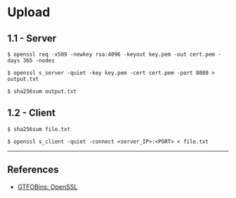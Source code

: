 # Upload

## 1.1 - Server

```
$ openssl req -x509 -newkey rsa:4096 -keyout key.pem -out cert.pem -days 365 -nodes

$ openssl s_server -quiet -key key.pem -cert cert.pem -port 8080 > output.txt

$ sha256sum output.txt
```

## 1.2 - Client

```
$ sha256sum file.txt

$ openssl s_client -quiet -connect <server_IP>:<PORT> < file.txt
```

---
## References

- [GTFOBins: OpenSSL](https://gtfobins.github.io/gtfobins/openssl/)